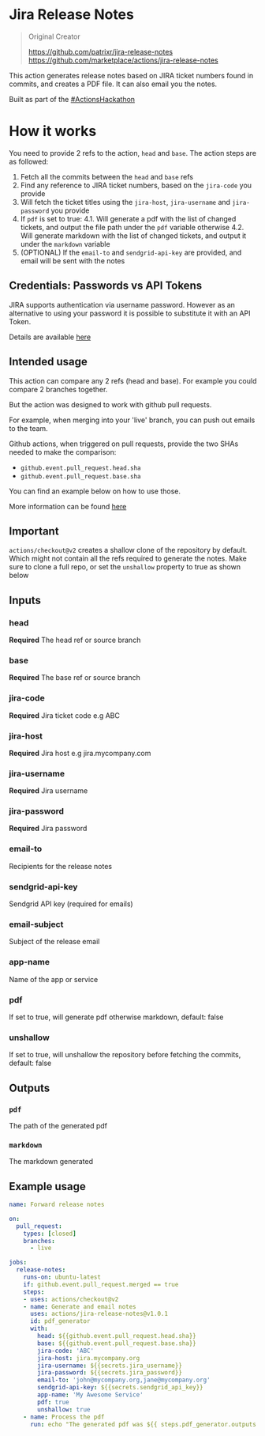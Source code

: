# Jira Release Notes

> Original Creator
> 
> https://github.com/patrixr/jira-release-notes
> https://github.com/marketplace/actions/jira-release-notes

This action generates release notes based on JIRA ticket numbers found in commits, and creates a PDF file. It can also email you the notes.

Built as part of the [#ActionsHackathon](https://dev.to/devteam/announcing-the-github-actions-hackathon-on-dev-3ljn)

# How it works

You need to provide 2 refs to the action, `head` and `base`. The action steps are as followed:

1. Fetch all the commits between the `head` and `base` refs
2. Find any reference to JIRA ticket numbers, based on the `jira-code` you provide
3. Will fetch the ticket titles using the `jira-host`, `jira-username` and `jira-password` you provide
4. If `pdf` is set to true:
   4.1. Will generate a pdf with the list of changed tickets, and output the file path under the `pdf` variable
otherwise
   4.2. Will generate markdown with the list of changed tickets, and output it under the `markdown` variable
6. (OPTIONAL) If the `email-to` and `sendgrid-api-key` are provided, and email will be sent with the notes

## Credentials: Passwords vs API Tokens

JIRA supports authentication via username password. However as an alternative to using your password it is possible to substitute it with an API Token.

Details are available [here](https://confluence.atlassian.com/cloud/api-tokens-938839638.html)

## Intended usage

This action can compare any 2 refs (head and base). For example you could compare 2 branches together.

But the action was designed to work with github pull requests.

For example, when merging into your 'live' branch, you can push out emails to the team.

Github actions, when triggered on pull requests, provide the two SHAs needed to make the comparison:

- `github.event.pull_request.head.sha`
- `github.event.pull_request.base.sha`

You can find an example below on how to use those.

More information can be found [here](https://docs.github.com/en/actions/reference/events-that-trigger-workflows#pull_request)

## Important

`actions/checkout@v2` creates a shallow clone of the repository by default. Which might not contain all the refs required to generate the notes. Make sure to clone a full repo, or set the `unshallow` property to true as shown below

## Inputs

### head

**Required** The head ref or source branch

### base

**Required** The base ref or source branch

### jira-code

**Required** Jira ticket code e.g ABC

### jira-host

**Required** Jira host e.g jira.mycompany.com

### jira-username

**Required** Jira username

### jira-password

**Required** Jira password

### email-to

Recipients for the release notes

### sendgrid-api-key

Sendgrid API key (required for emails)

### email-subject

Subject of the release email

### app-name

Name of the app or service

### pdf
If set to true, will generate pdf otherwise markdown, default: false

### unshallow

If set to true, will unshallow the repository before fetching the commits, default: false

## Outputs

### `pdf`

The path of the generated pdf

### `markdown`
The markdown generated

## Example usage

```yaml
name: Forward release notes

on:
  pull_request:
    types: [closed]
    branches:
      - live

jobs:
  release-notes:
    runs-on: ubuntu-latest
    if: github.event.pull_request.merged == true
    steps:
    - uses: actions/checkout@v2
    - name: Generate and email notes
      uses: actions/jira-release-notes@v1.0.1
      id: pdf_generator
      with:
        head: ${{github.event.pull_request.head.sha}}
        base: ${{github.event.pull_request.base.sha}}
        jira-code: 'ABC'
        jira-host: jira.mycompany.org
        jira-username: ${{secrets.jira_username}}
        jira-password: ${{secrets.jira_password}}
        email-to: 'john@mycompany.org,jane@mycompany.org'
        sendgrid-api-key: ${{secrets.sendgrid_api_key}}
        app-name: 'My Awesome Service'
        pdf: true
        unshallow: true
    - name: Process the pdf
      run: echo "The generated pdf was ${{ steps.pdf_generator.outputs.pdf }}"
        
```
